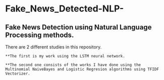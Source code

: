# Fake_News_Detected-NLP-
 ## Fake News Detection using Natural Language Processing methods.
 
 There are 2 different studies in this repository. 
 
    **The first is my work using the LSTM neural network. 
    
    **The second one consists of the works I have done using the Multinomial NaiveBayes and Logistic Regresion algorithms using TFIDF Vectorizer.
